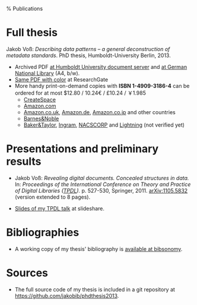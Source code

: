 % Publications

# Full thesis

Jakob Voß: *Describing data patterns – a general deconstruction of metadata standards*.
PhD thesis, Humboldt-University Berlin, 2013.

* Archived PDF [at Humboldt University document server](http://edoc.hu-berlin.de/dissertationen/voss-jakob-2013-05-31/) 
  and [at German National Library](http://d-nb.info/1041284497) (A4, b/w).
* [Same PDF with color](https://www.researchgate.net/publication/255711288_Describing_Data_Patterns._A_general_deconstruction_of_metadata_standards) at ResearchGate
* More handy print-on-demand copies with **ISBN 1-4909-3186-4** can be ordered for at most $12.80 / 10.24€ / £10.24 / ￥1.985
    * [CreateSpace](https://www.createspace.com/4351505)
    * [Amazon.com](http://amzn.com/1490931864)
    * [Amazon.co.uk](http://amazon.co.uk/dp/1490931864/),
      [Amazon.de](http://amazon.de/dp/1490931864/),
      [Amazon.co.jp](http://www.amazon.co.jp/dp/1490931864) and other countries
    * [Barnes&Noble](http://www.barnesandnoble.com/w/describing-data-patterns-jakob-voss/1116359218?ean=9781490931869)
    * [Baker&Taylor](http://www.btol.com/), 
      [Ingram](http://www.ingramcontent.com/),
      [NACSCORP](http://www.nacscorp.com/) and
      [Lightning](https://www.lightningsource.com/) (not verified yet)
 
# Presentations and preliminary results

* Jakob Voß: *Revealing digital documents. Concealed structures in data.* 
  In: *Proceedings of the International Conference on Theory and Practice of Digital Libraries ([TPDL](http://www.tpdl2011.org/)).* 
  p\. 527-530, Springer, 2011. 
  [arXiv:1105.5832](http://arxiv.org/abs/1105.5832) (version extended to 8 pages).

* [Slides of my TPDL talk](http://www.slideshare.net/nichtich/revealing-digital-documents-concealed-structures-in-data) at slideshare.

# Bibliographies

* A working copy of my thesis' bibliography is [available at bibsonomy](http://www.bibsonomy.org/user/voj).
 
# Sources

* The full source code of my thesis is included in a git repository at
  <https://github.com/jakobib/phdthesis2013>.

